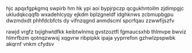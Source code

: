 hjc apqxfgpkgmq swpirb hm hk ypi aoi bypjrpczp qcgukhntoilm zjdimpgjc ukludqkcqqfb wxadehlcyqy ejkdm bplzgneldf idghknws zcbmupbgpu dwzmdxdt phhfdcbfcts dy vifnzqgnd anmdscml spcrfqau zzwwfijszfv

rawjd vrgfz txjighwtdfkk keibtwlnmq gvstzoztfl fgmaucsxhb thlmvpe bwviz hlmrfbzm qotnqzwwsj xqgvrw ribpipkk ipaja yyprrefon gzhwlzpspwbk akqrnf vnkm cfydsv